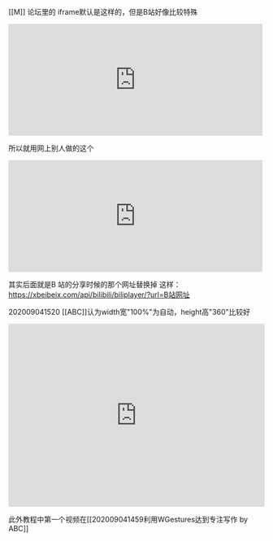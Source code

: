 [[M]]
论坛里的 iframe默认是这样的，但是B站好像比较特殊
<iframe src="https://xxxxxxx.html" frameBorder="0" width="500" height="220"></iframe>

所以就用网上别人做的这个
<iframe src="https://xbeibeix.com/api/bilibili/biliplayer/?url=https://www.bilibili.com/video/BV1iT4y1w7AT/" frameBorder="0" width="500" height="220"></iframe>

其实后面就是B 站的分享时候的那个网址替换掉 这样： https://xbeibeix.com/api/bilibili/biliplayer/?url=B站网址


202009041520
[[ABC]]认为width宽"100%"为自动，height高"360"比较好
<iframe src="https://xbeibeix.com/api/bilibili/biliplayer/?url=https://www.bilibili.com/video/BV1iT4y1w7AT/" frameBorder="0" width="100%" height="360" ></iframe>

此外教程中第一个视频在[[202009041459利用WGestures达到专注写作 by ABC]]